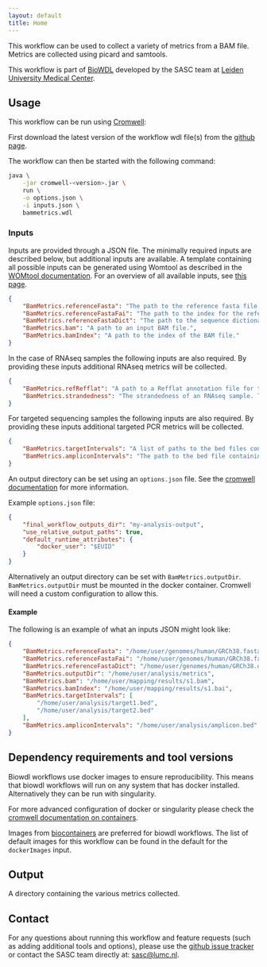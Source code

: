 ```yaml
---
layout: default
title: Home
---
```


This workflow can be used to collect a variety of metrics from a BAM file.
Metrics are collected using picard and samtools.

This workflow is part of [BioWDL](https://biowdl.github.io/)
developed by the SASC team
at [Leiden University Medical Center](https://www.lumc.nl/).

## Usage
This workflow can be run using
[Cromwell](http://cromwell.readthedocs.io/en/stable/):

First download the latest version of the workflow wdl file(s)
from the
[github page](https://github.com/biowdl/BamMetrics).


The workflow can then be started with the following command:
```bash
java \
    -jar cromwell-<version>.jar \
    run \
    -o options.json \
    -i inputs.json \
    bammetrics.wdl
```

### Inputs
Inputs are provided through a JSON file. The minimally required inputs are
described below, but additional inputs are available.
A template containing all possible inputs can be generated using
Womtool as described in the
[WOMtool documentation](http://cromwell.readthedocs.io/en/stable/WOMtool/).
For an overview of all available inputs, see [this page](./inputs.html).

```json
{
    "BamMetrics.referenceFasta": "The path to the reference fasta file.",
    "BamMetrics.referenceFastaFai": "The path to the index for the reference fasta.",
    "BamMetrics.referenceFastaDict": "The path to the sequence dictionary dict file for the reference fasta.",
    "BamMetrics.bam": "A path to an input BAM file.",
    "BamMetrics.bamIndex": "A path to the index of the BAM file."
}
```

In the case of RNAseq samples the following inputs are also required. By
providing these inputs additional RNAseq metrics will be collected.

```json
{
    "BamMetrics.refRefflat": "A path to a Refflat annotation file for the reference.",
    "BamMetrics.strandedness": "The strandedness of an RNAseq sample. This should be on of 'None', 'FR' (forward-reverse) or 'RF' (reverse-forward), defaults to 'None'."
}
```

For targeted sequencing samples the following inputs are also required. By
providing these inputs additional targeted PCR metrics will be collected.

```json
{
    "BamMetrics.targetIntervals": "A list of paths to the bed files containing the target regions.",
    "BamMetrics.ampliconIntervals": "The path to the bed file containing the amplicon regions."
}
```

An output directory can be set using an `options.json` file. See the
[cromwell documentation](
https://cromwell.readthedocs.io/en/stable/wf_options/Overview/) for more
information.

Example `options.json` file:
```JSON
{
    "final_workflow_outputs_dir": "my-analysis-output",
    "use_relative_output_paths": true,
    "default_runtime_attributes": {
        "docker_user": "$EUID"
    }
}
```

Alternatively an output directory can be set with `BamMetrics.outputDir`.
`BamMetrics.outputDir` must be mounted in the docker container. Cromwell will
need a custom configuration to allow this.

#### Example
The following is an example of what an inputs JSON might look like:
```json
{
    "BamMetrics.referenceFasta": "/home/user/genomes/human/GRCh38.fasta",
    "BamMetrics.referenceFastaFai": "/home/user/genomes/human/GRCh38.fasta.fai",
    "BamMetrics.referenceFastaDict": "/home/user/genomes/human/GRCh38.dict",
    "BamMetrics.outputDir": "/home/user/analysis/metrics",
    "BamMetrics.bam": "/home/user/mapping/results/s1.bam",
    "BamMetrics.bamIndex": "/home/user/mapping/results/s1.bai",
    "BamMetrics.targetIntervals": [
        "/home/user/analysis/target1.bed",
        "/home/user/analysis/target2.bed"
    ],
    "BamMetrics.ampliconIntervals": "/home/user/analysis/amplicon.bed"
}
```

## Dependency requirements and tool versions
Biowdl workflows use docker images to ensure reproducibility. This
means that biowdl workflows will run on any system that has docker
installed. Alternatively they can be run with singularity.

For more advanced configuration of docker or singularity please check
the [cromwell documentation on containers](
https://cromwell.readthedocs.io/en/stable/tutorials/Containers/).

Images from [biocontainers](https://biocontainers.pro) are preferred for
biowdl workflows. The list of default images for this workflow can be
found in the default for the `dockerImages` input.

## Output
A directory containing the various metrics collected.

## Contact
<p>
  <!-- Obscure e-mail address for spammers -->
For any questions about running this workflow and feature requests (such as
adding additional tools and options), please use the
<a href="https://github.com/biowdl/bammetrics/issues">github issue tracker</a>
or contact the SASC team directly at: 
<a href="&#109;&#97;&#105;&#108;&#116;&#111;&#58;&#115;&#97;&#115;&#99;&#64;&#108;&#117;&#109;&#99;&#46;&#110;&#108;">
&#115;&#97;&#115;&#99;&#64;&#108;&#117;&#109;&#99;&#46;&#110;&#108;</a>.
</p>
